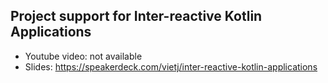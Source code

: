 ## Project support for Inter-reactive Kotlin Applications

- Youtube video: not available
- Slides: https://speakerdeck.com/vietj/inter-reactive-kotlin-applications


